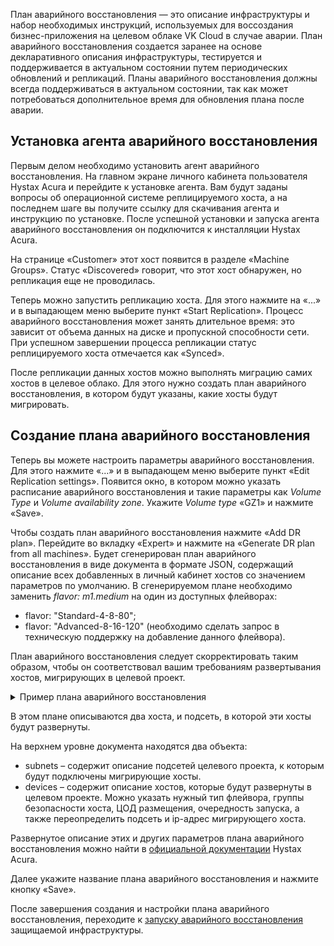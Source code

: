 План аварийного восстановления — это описание инфраструктуры и набор необходимых инструкций, используемых для воссоздания бизнес-приложения на целевом облаке VK Cloud в случае аварии. План аварийного восстановления создается заранее на основе декларативного описания инфраструктуры, тестируется и поддерживается в актуальном состоянии путем периодических обновлений и репликаций. Планы аварийного восстановления должны всегда поддерживаться в актуальном состоянии, так как может потребоваться дополнительное время для обновления плана после аварии.

## Установка агента аварийного восстановления

Первым делом необходимо установить агент аварийного восстановления. На главном экране личного кабинета пользователя Hystax Acura и перейдите к установке агента. Вам будут заданы вопросы об операционной системе реплицируемого хоста, а на последнем шаге вы получите ссылку для скачивания агента и инструкцию по установке. После успешной установки и запуска агента аварийного восстановления он подключится к инсталляции Hystax Acura.

На странице «Customer» этот хост появится в разделе «Machine Groups». Статус «Discovered» говорит, что этот хост обнаружен, но репликация еще не проводилась.

Теперь можно запустить репликацию хоста. Для этого нажмите на «...» и в выпадающем меню выберите пункт «Start Replication». Процесс аварийного восстановления может занять длительное время: это зависит от объема данных на диске и пропускной способности сети. При успешном завершении процесса репликации статус реплицируемого хоста отмечается как «Synced».

После репликации данных хостов можно выполнять миграцию самих хостов в целевое облако. Для этого нужно создать план аварийного восстановления, в котором будут указаны, какие хосты будут мигрировать.

## Создание плана аварийного восстановления

Теперь вы можете настроить параметры аварийного восстановления. Для этого нажмите «...» и в выпадающем меню выберите пункт «Edit Replication settings». Появится окно, в котором можно указать расписание аварийного восстановления и такие параметры как *Volume Type* и *Volume availability zone*. Укажите *Volume type* «GZ1» и нажмите «Save».

Чтобы создать план аварийного восстановления нажмите «Add DR plan». Перейдите во вкладку «Expert» и нажмите на «Generate DR plan from all machines». Будет сгенерирован план аварийного восстановления в виде документа в формате JSON, содержащий описание всех добавленных в личный кабинет хостов со значением параметров по умолчанию. В сгенерируемом плане необходимо заменить *flavor: m1.medium* на один из доступных флейворах:

- flavor: "Standard-4-8-80";
- flavor: "Advanced-8-16-120" (необходимо сделать запрос в техническую поддержку на добавление данного флейвора).

План аварийного восстановления следует скорректировать таким образом, чтобы он соответствовал вашим требованиям развертывания хостов, мигрирующих в целевой проект.

<details>
<summary>Пример плана аварийного восстановления</summary>

```JSON
{
  "subnets": {
    "subnet_0": {
      "name": "subnet_0",
      "cidr": "10.0.1.0/24",
      "subnet_id": "2aebd081-44a8-480f-xxxx-yyyyyyyyyyyy"
    }
  },
  "devices": {
    "ubuntu01": {
      "id": "ec09a435-3389-d19f-4cf4-zzzzzzzzzzz",
      "security_groups": [
        "default_all"
      ],
      "availability_zone": "MS1",
      "rank": 0,
      "flavor": "Standard-4-8-80",
      "ports": [
        {
          "name": "port_0",
          "ip": "10.0.1.23",
          "floating_ip": true,
          "subnet": "subnet_0"
        }
      ]
    },
    "centos01": {
      "id": "a40d5ef3-e244-dab5-9df0-aaaaaaaaaaaa",
      "security_groups": [
        "default_all"
      ],
      "availability_zone": "DP1",
      "rank": 0,
      "flavor": "Standard-4-8-80",
      "ports": [
        {
          "name": "port_0",
          "ip": "10.0.1.27",
          "floating_ip": true,
          "subnet": "subnet_0"
        }
      ]
    }
  }
}
```
</details>

В этом плане описываются два хоста, и подсеть, в которой эти хосты будут развернуты.

На верхнем уровне документа находятся два объекта:

- subnets – содержит описание подсетей целевого проекта, к которым будут подключены мигрирующие хосты.
- devices – содержит описание хостов, которые будут развернуты в целевом проекте. Можно указать нужный тип флейвора, группы безопасности хоста, ЦОД размещения, очередность запуска, а также переопределить подсеть и ip-адрес мигрирующего хоста.

Развернутое описание этих и других параметров плана аварийного восстановления можно найти в [официальной документации](https://docs.hystax.com/live-migration/migration_overview.html#migration-plan-syntax) Hystax Acura.

Далее укажите название плана аварийного восстановления и нажмите кнопку «Save».

После завершения создания и настройки плана аварийного восстановления, переходите к [запуску аварийного восстановления](/docs/ru/additionals/hystax/disaster-recovery/launch) защищаемой инфраструктуры.
